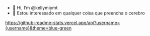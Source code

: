- 👋 Hi, I’m @kellymiymt
- 👀 Estou interessado em qualquer coisa que preencha o cerebro 

<!---
kellymiymt/kellymiymt is a ✨ special ✨ repository because its `README.md` (this file) appears on your GitHub profile.
You can click the Preview link to take a look at your changes.
--->

https://github-readme-stats.vercel.app/api?username={username}&theme=blue-green
